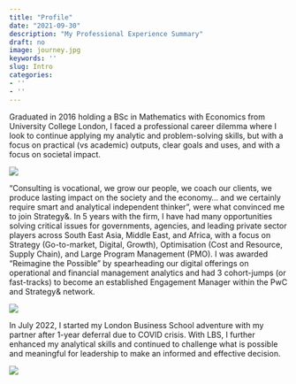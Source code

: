 ```yaml
---
title: "Profile"
date: "2021-09-30"
description: "My Professional Experience Summary"
draft: no
image: journey.jpg
keywords: ''
slug: Intro
categories:
- ''
- ''
---
```


Graduated in 2016 holding a BSc in Mathematics with Economics from University College London, I faced a professional career dilemma where I look to continue applying my analytic and problem-solving skills, but with a focus on practical (vs academic) outputs, clear goals and uses, and with a focus on societal impact. 

![](../../../../../../img/UCL.jpg)<!-- -->

“Consulting is vocational, we grow our people, we coach our clients, we produce lasting impact on the society and the economy… and we certainly require smart and analytical independent thinker”, were what convinced me to join Strategy&. In 5 years with the firm, I have had many opportunities solving critical issues for governments, agencies, and leading private sector players across South East Asia, Middle East, and Africa, with a focus on Strategy (Go-to-market, Digital, Growth), Optimisation (Cost and Resource, Supply Chain), and Large Program Management (PMO). I was awarded “Reimagine the Possible” by spearheading our digital offerings on operational and financial management analytics and had 3 cohort-jumps (or fast-tracks) to become an established Engagement Manager within the PwC and Strategy& network.


![](../../../../../../img/S&.jpg)<!-- -->

In July 2022, I started my London Business School adventure with my partner after 1-year deferral due to COVID crisis. With LBS, I further enhanced my analytical skills and continued to challenge what is possible and meaningful for leadership to make an informed and effective decision.

![](../../../../../../img/lbs.jpg)<!-- -->



